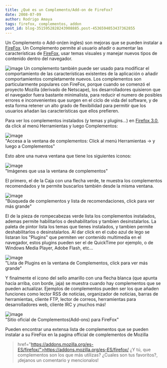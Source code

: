 ```yaml
---
title: ¿Qué es un Complemento/Add-on de FireFox?
date: 2008-07-09
author: Rodrigo Amaya
tags: firefox, complementos, addon
post_id: blog-3515952828243908885.post-4536594053437362855
---
```


Un Complemento o Add-on(en ingles) son mejoras que se pueden instalar a [FireFox](https://srbyte.blogspot.com/2008/07/el-guiness-record-de-firefox-3.html). Un Complemento permite al usuario añadir o aumentar las características de [FireFox](https://srbyte.blogspot.com/2008/07/el-guiness-record-de-firefox-3.html), usar temas visuales y manejar nuevos tipos de contenido dentro del navegador.

![image](https://bp0.blogger.com/_ayvorITawE4/SHVGtfOgiJI/AAAAAAAAA3U/ipKDKVlsIzk/s320/firefox-logo.png)    Un complemento
también puede ser usado para modificar el comportamiento de las características existentes de la aplicación o añadir comportamientos completamente nuevos. Los complementos son particularmente populares con FireFox, porque cuando se comenzó el proyecto Mozilla (derivado de Netscape), los desarrolladores quisieron que el navegador fuera bastante minimalista, para reducir el numero de posibles errores e inconvenientes que surgen en el ciclo de vida del software, y de esta forma retener un alto grado de flexibilidad para permitir que los usuarios añadan las características que ellos prefieren.

Para ver los complementos instalados (y temas y plugins...) en [Firefox 3.0](https://srbyte.blogspot.com/2008/07/el-guiness-record-de-firefox-3.html), da click al menú Herramientas y luego Complementos:

![image](https://bp3.blogger.com/_ayvorITawE4/SHVB9POgiHI/AAAAAAAAA3E/zNYo65Ek8Sw/s400/menu-tools-addons.jpg)    
"Accesa a la ventana de
complementos: Click al menú Herramientas -> y luego a Complementos"

Esto abre una nueva ventana que tiene los siguientes iconos:

![image](https://bp2.blogger.com/_ayvorITawE4/SHVCz_OgiII/AAAAAAAAA3M/iMcGgqfNMOM/s400/addonnavicons.jpg)    
"Imágenes que usa la ventana de
complementos"

El primero, el de la Caja con una flecha verde, te muestra los complementos recomendados y te permite buscarlos también desde la misma ventana.

![image](https://bp3.blogger.com/_ayvorITawE4/SHVBzPOgiGI/AAAAAAAAA28/DmSli_5TugI/s400/addonsearch.jpg)    
"Búsqueda de complementos y
lista de recomendaciones, click para ver más grande"

El de la pieza de rompecabezas verde lista los complementos instalados, ademas permite habilitarlos o deshabilitarlos y tambien desinstalarlos. La paleta de pintor lista los temas que tienes instalados, y tambien permite deshabilitarlos o desinstalarlos. Al dar click en el cubo azul de lego se listaran los "Plugins" que permiten ver contenido multimedia en el navegador, estos plugins pueden ser el de QuickTime por ejemplo, o de Windows Media Player, Adobe Flash, etc...

![image](https://bp3.blogger.com/_ayvorITawE4/SHVBwPOgiFI/AAAAAAAAA20/nZIuDk_vHRg/s400/addonplugins.jpg)    
"Lista de Plugins en la
ventana de Complementos, click para ver más grande"

Y finalmente el icono del sello amarillo con una flecha blanca (que apunta hacia arriba, con borde, jaja) se muestra cuando hay complementos que se pueden actualizar. Ejemplos de complementos pueden ser los que añaden funciones como lector RSS de noticias, organizador de noticias, barras de herramientas, cliente FTP, lector de correos, herramientas para desarrolladores web, cliente IRC y ¡muchos más!

![image](https://bp0.blogger.com/_ayvorITawE4/SHVBtfOgiEI/AAAAAAAAA2s/g2Iyl16ZTqQ/s400/addonpage.jpg)    
"Sitio oficial de
Complementos(Add-ons) para FireFox"

Pueden encontrar una extensa lista de complementos que se pueden instalar a su FireFox en la pagina official de complementos de Mozilla

> href="https://addons.mozilla.org/es-ES/firefox/">https://addons.mozilla.org/es-ES/firefox/
¿Y tú, que complementos son los que más utilizas? ¿Cuales son tus favoritos?, ¡dejanos un comentario y mencionalos!